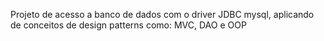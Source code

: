 Projeto de acesso a banco de dados com o driver JDBC mysql, aplicando de conceitos de design patterns como: MVC, DAO e OOP
